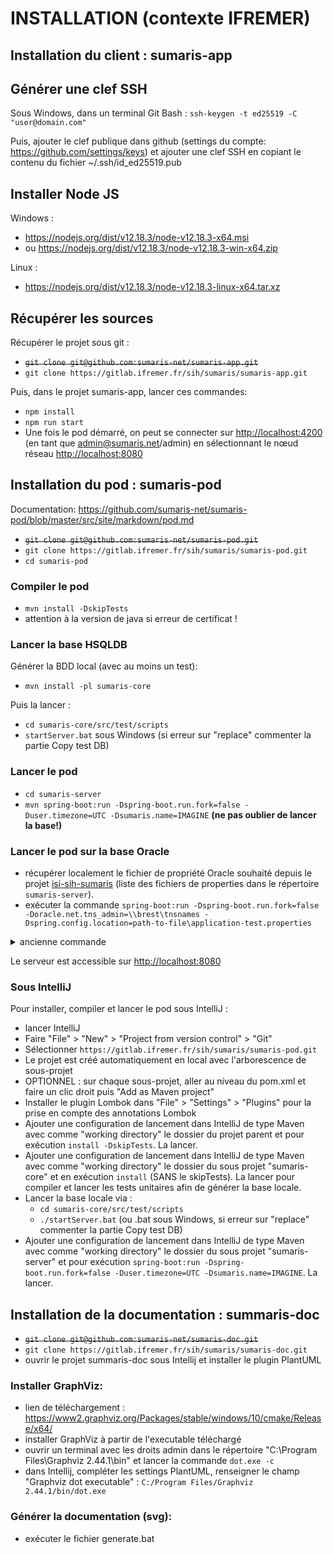 # INSTALLATION (contexte IFREMER)

## Installation du client : sumaris-app

## Générer une clef SSH
Sous Windows, dans un terminal Git Bash :
`ssh-keygen -t ed25519 -C "user@domain.com"`

Puis, ajouter le clef publique dans github (settings du compte:  https://github.com/settings/keys) et ajouter une clef SSH en copiant le contenu du fichier ~/.ssh/id_ed25519.pub

## Installer Node JS
Windows : 
- <https://nodejs.org/dist/v12.18.3/node-v12.18.3-x64.msi>
- ou <https://nodejs.org/dist/v12.18.3/node-v12.18.3-win-x64.zip>

Linux : 
- <https://nodejs.org/dist/v12.18.3/node-v12.18.3-linux-x64.tar.xz>

## Récupérer les sources
Récupérer le projet sous git :
- ~~`git clone git@github.com:sumaris-net/sumaris-app.git`~~
- `git clone https://gitlab.ifremer.fr/sih/sumaris/sumaris-app.git`

Puis, dans le projet sumaris-app, lancer ces commandes:
- `npm install`
- `npm run start`
- Une fois le pod démarré, on peut se connecter sur <http://localhost:4200> (en tant que admin@sumaris.net/admin) en sélectionnant le nœud réseau <http://localhost:8080>

## Installation du pod : sumaris-pod
Documentation: <https://github.com/sumaris-net/sumaris-pod/blob/master/src/site/markdown/pod.md>

- ~~`git clone git@github.com:sumaris-net/sumaris-pod.git`~~
- `git clone https://gitlab.ifremer.fr/sih/sumaris/sumaris-pod.git`
- `cd sumaris-pod`

### Compiler le pod
- `mvn install -DskipTests`
- attention à la version de java si erreur de certificat !

### Lancer la base HSQLDB
Générer la BDD local (avec au moins un test):
- `mvn install -pl sumaris-core`

Puis la lancer :
 - `cd sumaris-core/src/test/scripts`
 - `startServer.bat` sous Windows (si erreur sur "replace" commenter la partie Copy test DB)

### Lancer le pod
- `cd sumaris-server`
- `mvn spring-boot:run -Dspring-boot.run.fork=false -Duser.timezone=UTC -Dsumaris.name=IMAGINE` **(ne pas oublier de lancer la base!)**

### Lancer le pod sur la base Oracle
 - récupérer localement le fichier de propriété Oracle souhaité depuis le projet [isi-sih-sumaris](https://gitlab.ifremer.fr/dev_ops/shared_docker_image_factory/isi-sih-sumaris) (liste des fichiers de properties dans le répertoire `sumaris-server`).
 - exécuter la commande `spring-boot:run -Dspring-boot.run.fork=false -Doracle.net.tns_admin=\\brest\tnsnames -Dspring.config.location=path-to-file\application-test.properties`
<details><summary>ancienne commande</summary>
spring-boot:run -Dspring-boot.run.fork=false -Doracle.net.tns_admin=\\brest\tnsnames -Dspring.config.location=C:\dev\application-test.properties -Dsumaris.name=IMAGiNE -Dspring.profiles.active=oracle -Duser.timezone=UTC -Doracle.jdbc.timezoneAsRegion=false -Dspring.security.ldap.enabled=true -Dspring.security.ldap.baseDn=ou=annuaire -Dspring.security.ldap.url=ldap://ldap.ifremer.fr/dc=ifremer,dc=fr
</details>

Le serveur est accessible sur <http://localhost:8080>

### Sous IntelliJ
Pour installer, compiler et lancer le pod sous IntelliJ :
- lancer IntelliJ
- Faire "File" > "New" > "Project from version control" > "Git"
- Sélectionner `https://gitlab.ifremer.fr/sih/sumaris/sumaris-pod.git`
- Le projet est créé automatiquement en local avec l'arborescence de sous-projet
- OPTIONNEL : sur chaque sous-projet, aller au niveau du pom.xml et faire un clic droit puis "Add as Maven project"
- Installer le plugin Lombok dans "File" > "Settings" > "Plugins" pour la prise en compte des annotations Lombok
- Ajouter une configuration de lancement dans IntelliJ de type Maven avec comme "working directory" le dossier du projet parent et pour exécution `install -DskipTests`. La lancer.
- Ajouter une configuration de lancement dans IntelliJ de type Maven avec comme "working directory" le dossier du sous projet "sumaris-core" et en exécution `install` (SANS le skipTests). La lancer pour compiler et lancer les tests unitaires afin de générer la base locale.
- Lancer la base locale via :
    - `cd sumaris-core/src/test/scripts`
    - `./startServer.bat` (ou .bat sous Windows, si erreur sur "replace" commenter la partie Copy test DB)        
- Ajouter une configuration de lancement dans IntelliJ de type Maven avec comme "working directory" le dossier du sous projet "sumaris-server" et pour exécution `spring-boot:run -Dspring-boot.run.fork=false -Duser.timezone=UTC -Dsumaris.name=IMAGINE`. La lancer.

## Installation de la documentation : summaris-doc

- ~~`git clone git@github.com:sumaris-net/sumaris-doc.git`~~
- `git clone https://gitlab.ifremer.fr/sih/sumaris/sumaris-doc.git`
- ouvrir le projet summaris-doc sous Intellij et installer le plugin PlantUML

### Installer GraphViz:
- lien de téléchargement : <https://www2.graphviz.org/Packages/stable/windows/10/cmake/Release/x64/>
- installer GraphViz à partir de l'executable téléchargé
- ouvrir un terminal avec les droits admin dans le répertoire "C:\Program Files\Graphviz 2.44.1\bin" et lancer la commande `dot.exe -c`    
- dans Intellij,  compléter les settings PlantUML, renseigner le champ "Graphviz dot executable" : `C:/Program Files/Graphviz 2.44.1/bin/dot.exe`

### Générer la documentation (svg):
- exécuter le fichier generate.bat
